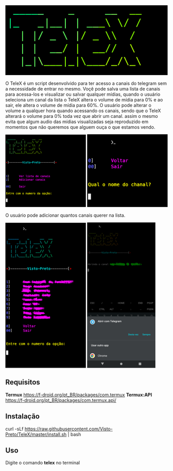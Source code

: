  <img src="img/logo.png" width="510" /> 
 
O TeleX é um script desenvolvido para ter acesso a canais do telegram sem a 
necessidade de entrar no mesmo. 
Voçê pode salva uma lista de canais para acessa-los e visualizar ou salvar 
qualquer mídias, quando o usuário seleciona um canal da lista o TeleX altera
o volume de mídia para 0% e ao sair, ele altera o volume de mídia para 60%.
O usuário pode alterar o volume a qualquer hora quando acessando os canais, 
sendo que o TeleX alterará o volume para 0% toda vez que abrir um canal. assim 
o mesmo evita que algum audio das mídias visualizadas seja reproduzido em momentos 
que não queremos que alguem ouça o que estamos vendo.

<img src="img/home.png" width="250" />  <img src="img/add.png" width="250" /> 
 
O usuário pode adicionar quantos canais querer na lista.

 <img src="img/list.png" width="250" /> <img src="img/open.png" width="212" /> 

## Requisitos
 **Termux**  https://f-droid.org/pt_BR/packages/com.termux
**Termux:API** https://f-droid.org/pt_BR/packages/com.termux.api/

## Instalação
curl -sLf https://raw.githubusercontent.com/Visto-Preto/TeleX/master/install.sh | bash

## Uso
Digite o comando **telex** no terminal
